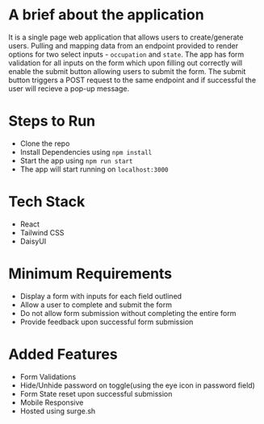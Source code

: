 # A brief about the application

It is a single page web application that allows users to create/generate users.
Pulling and mapping data from an endpoint provided to render options for two select inputs - `occupation` and `state`. 
The app has form validation for all inputs on the form which upon filling out correctly will enable the submit button allowing users to submit the form. The submit button triggers a POST request to the same endpoint and if successful the user will recieve a pop-up  message.

# Steps to Run

- Clone the repo
- Install Dependencies using `npm install`
- Start the app using `npm run start`
- The app will start running on `localhost:3000`

# Tech Stack
- React
- Tailwind CSS
- DaisyUI

# Minimum Requirements

- Display a form with inputs for each field outlined
- Allow a user to complete and submit the form
- Do not allow form submission without completing the entire form
- Provide feedback upon successful form submission

# Added Features
- Form Validations
- Hide/Unhide password on toggle(using the eye icon in password field)
- Form State reset upon successful submission
- Mobile Responsive
- Hosted using surge.sh

